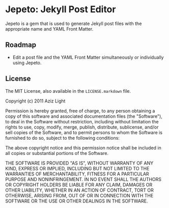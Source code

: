 Jepeto: Jekyll Post Editor
==========================

Jepeto is a gem that is used to generate Jekyll post files with the
appropriate name and YAML Front Matter.

Roadmap
-------

- Edit a post file and the YAML Front Matter simultaneously or
  individually using Jepeto.

License
-------

The MIT License, also available in the `LICENSE.markdown` file.

Copyright (c) 2011 Aziz Light

Permission is hereby granted, free of charge, to any person obtaining a copy
of this software and associated documentation files (the "Software"), to deal
in the Software without restriction, including without limitation the rights
to use, copy, modify, merge, publish, distribute, sublicense, and/or sell
copies of the Software, and to permit persons to whom the Software is
furnished to do so, subject to the following conditions:

The above copyright notice and this permission notice shall be included in
all copies or substantial portions of the Software.

THE SOFTWARE IS PROVIDED "AS IS", WITHOUT WARRANTY OF ANY KIND, EXPRESS OR
IMPLIED, INCLUDING BUT NOT LIMITED TO THE WARRANTIES OF MERCHANTABILITY,
FITNESS FOR A PARTICULAR PURPOSE AND NONINFRINGEMENT. IN NO EVENT SHALL THE
AUTHORS OR COPYRIGHT HOLDERS BE LIABLE FOR ANY CLAIM, DAMAGES OR OTHER
LIABILITY, WHETHER IN AN ACTION OF CONTRACT, TORT OR OTHERWISE, ARISING FROM,
OUT OF OR IN CONNECTION WITH THE SOFTWARE OR THE USE OR OTHER DEALINGS IN
THE SOFTWARE.
